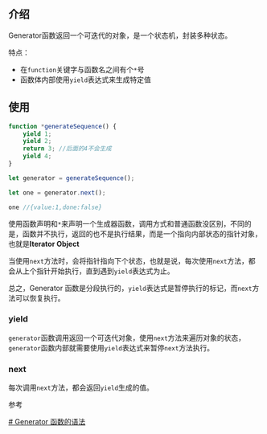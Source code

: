 ## 介绍

Generator函数返回一个可迭代的对象，是一个状态机，封装多种状态。

特点：
* 在`function`关键字与函数名之间有个`*`号
* 函数体内部使用`yield`表达式来生成特定值

## 使用
```js
function *generateSequence() {
    yield 1;
    yield 2;
    return 3; //后面的4不会生成
    yield 4;
}

let generator = generateSequence();

let one = generator.next();

one //{value:1,done:false}
```
 使用函数声明和`*`来声明一个生成器函数，调用方式和普通函数没区别，不同的是，函数并不执行，返回的也不是执行结果，而是一个指向内部状态的指针对象，也就是**Iterator Object**

当使用`next`方法时，会将指针指向下个状态，也就是说，每次使用`next`方法，都会从上个指针开始执行，直到遇到`yield`表达式为止。

总之，Generator 函数是分段执行的，`yield`表达式是暂停执行的标记，而`next`方法可以恢复执行。




### yield
`generator`函数调用返回一个可迭代对象，使用`next`方法来遍历对象的状态，`generator`函数内部就需要使用`yield`表达式来暂停`next`方法执行。










### next
每次调用`next`方法，都会返回`yield`生成的值。


参考

[# Generator 函数的语法](https://wangdoc.com/es6/generator.html)